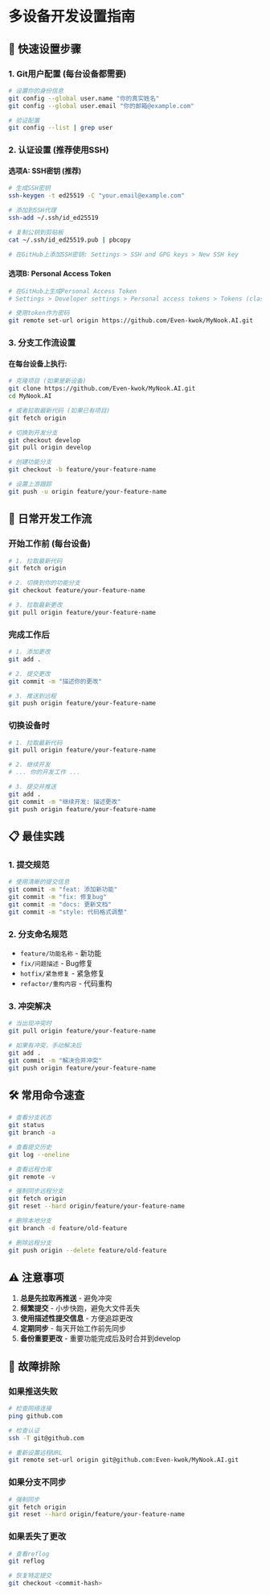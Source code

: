 # 多设备开发设置指南

## 🚀 快速设置步骤

### 1. Git用户配置 (每台设备都需要)
```bash
# 设置你的身份信息
git config --global user.name "你的真实姓名"
git config --global user.email "你的邮箱@example.com"

# 验证配置
git config --list | grep user
```

### 2. 认证设置 (推荐使用SSH)

#### 选项A: SSH密钥 (推荐)
```bash
# 生成SSH密钥
ssh-keygen -t ed25519 -C "your.email@example.com"

# 添加到SSH代理
ssh-add ~/.ssh/id_ed25519

# 复制公钥到剪贴板
cat ~/.ssh/id_ed25519.pub | pbcopy

# 在GitHub上添加SSH密钥: Settings > SSH and GPG keys > New SSH key
```

#### 选项B: Personal Access Token
```bash
# 在GitHub上生成Personal Access Token
# Settings > Developer settings > Personal access tokens > Tokens (classic)

# 使用token作为密码
git remote set-url origin https://github.com/Even-kwok/MyNook.AI.git
```

### 3. 分支工作流设置

#### 在每台设备上执行:
```bash
# 克隆项目 (如果是新设备)
git clone https://github.com/Even-kwok/MyNook.AI.git
cd MyNook.AI

# 或者拉取最新代码 (如果已有项目)
git fetch origin

# 切换到开发分支
git checkout develop
git pull origin develop

# 创建功能分支
git checkout -b feature/your-feature-name

# 设置上游跟踪
git push -u origin feature/your-feature-name
```

## 🔄 日常开发工作流

### 开始工作前 (每台设备)
```bash
# 1. 拉取最新代码
git fetch origin

# 2. 切换到你的功能分支
git checkout feature/your-feature-name

# 3. 拉取最新更改
git pull origin feature/your-feature-name
```

### 完成工作后
```bash
# 1. 添加更改
git add .

# 2. 提交更改
git commit -m "描述你的更改"

# 3. 推送到远程
git push origin feature/your-feature-name
```

### 切换设备时
```bash
# 1. 拉取最新代码
git pull origin feature/your-feature-name

# 2. 继续开发
# ... 你的开发工作 ...

# 3. 提交并推送
git add .
git commit -m "继续开发: 描述更改"
git push origin feature/your-feature-name
```

## 📋 最佳实践

### 1. 提交规范
```bash
# 使用清晰的提交信息
git commit -m "feat: 添加新功能"
git commit -m "fix: 修复bug"
git commit -m "docs: 更新文档"
git commit -m "style: 代码格式调整"
```

### 2. 分支命名规范
- `feature/功能名称` - 新功能
- `fix/问题描述` - Bug修复
- `hotfix/紧急修复` - 紧急修复
- `refactor/重构内容` - 代码重构

### 3. 冲突解决
```bash
# 当出现冲突时
git pull origin feature/your-feature-name

# 如果有冲突，手动解决后
git add .
git commit -m "解决合并冲突"
git push origin feature/your-feature-name
```

## 🛠️ 常用命令速查

```bash
# 查看分支状态
git status
git branch -a

# 查看提交历史
git log --oneline

# 查看远程仓库
git remote -v

# 强制同步远程分支
git fetch origin
git reset --hard origin/feature/your-feature-name

# 删除本地分支
git branch -d feature/old-feature

# 删除远程分支
git push origin --delete feature/old-feature
```

## ⚠️ 注意事项

1. **总是先拉取再推送** - 避免冲突
2. **频繁提交** - 小步快跑，避免大文件丢失
3. **使用描述性提交信息** - 方便追踪更改
4. **定期同步** - 每天开始工作前先同步
5. **备份重要更改** - 重要功能完成后及时合并到develop

## 🔧 故障排除

### 如果推送失败
```bash
# 检查网络连接
ping github.com

# 检查认证
ssh -T git@github.com

# 重新设置远程URL
git remote set-url origin git@github.com:Even-kwok/MyNook.AI.git
```

### 如果分支不同步
```bash
# 强制同步
git fetch origin
git reset --hard origin/feature/your-feature-name
```

### 如果丢失了更改
```bash
# 查看reflog
git reflog

# 恢复特定提交
git checkout <commit-hash>
```
